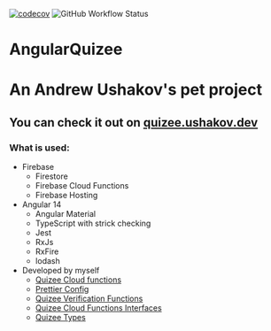 [![codecov](https://codecov.io/gh/Di-Strix/angular-quizee/branch/master/graph/badge.svg?token=2XEE44ZNX2)](https://codecov.io/gh/Di-Strix/angular-quizee)
![GitHub Workflow Status](https://img.shields.io/github/workflow/status/di-strix/angular-quizee/Codecov)
# AngularQuizee
# An Andrew Ushakov's pet project

## You can check it out on [quizee.ushakov.dev](https://quizee.ushakov.dev)

### What is used:
 - Firebase
   - Firestore
   - Firebase Cloud Functions
   - Firebase Hosting
 - Angular 14
   - Angular Material
   - TypeScript with strick checking
   - Jest
   - RxJs
   - RxFire
   - lodash
 - Developed by myself
   - [Quizee Cloud functions](https://github.com/Di-Strix/quizee-cloud-functions)
   - [Prettier Config](https://github.com/Di-Strix/prettier-config)
   - [Quizee Verification Functions](https://github.com/Di-Strix/quizee-verification-functions)
   - [Quizee Cloud Functions Interfaces](https://github.com/Di-Strix/quizee-cloud-functions-interfaces)
   - [Quizee Types](https://github.com/Di-Strix/quizee-types)
